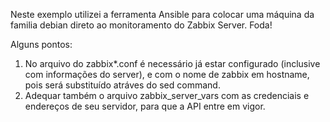 Neste exemplo utilizei a ferramenta Ansible para colocar uma máquina da familia debian direto ao monitoramento do Zabbix Server. Foda!

Alguns pontos:
1. No arquivo do zabbix*.conf é necessário já estar configurado (inclusive com informações do server), e com o nome de zabbix em hostname, pois será substituído atráves do sed command.
2. Adequar também o arquivo zabbix_server_vars com as credenciais e endereços de seu servidor, para que a API entre em vigor.